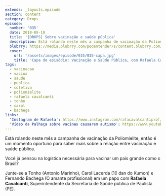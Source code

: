 ```yaml
---
extends: _layouts.episode
section: content
category: Drops
episode:
  number: '035'
  date: 2018-08-10
  title: '[DROPS] Sobre vacinação e saúde pública'
  description: Está rolando neste mês a campanha de vacinação da Poliomielite, então é um momento oportuno para saber mais sobre a relação entre vacinação e saúde pública. Você já pensou na logística necessária para vacinar um país grande como o Brasil?
  blubrry: https://media.blubrry.com/podentender/s/content.blubrry.com/podentender/PODEntender_35.mp3
  cover:
    url: '/assets/images/episode/035/035-capa.jpg'
    title: 'Capa do episódio: Vacinação e Saúde Pública, com Rafaela Cavalcanti'
tags:
  - vacinacao
  - vacina
  - saude
  - publica
  - coletiva
  - poliomielite
  - rafaela cavalcanti
  - tonho
  - carol
  - bachega
links:
  'Instagram de Rafaela': https://www.instagram.com/rafacavalcantiprof/
  'Vídeo da Palhaça sobre vacinas causarem autismo': https://www.youtube.com/watch?v=NIrAcrtPVRQ
---
```

Está rolando neste mês a campanha de vacinação da Poliomielite, então é um momento oportuno
para saber mais sobre a relação entre vacinação e saúde pública.

Você já pensou na logística necessária para vacinar um país grande como o Brasil?

Junte-se a Tonho (Antonio Marinho), Carol Lacerda (10 dan do Kumon) e Fernando Bachega (O amante profissional)
em um papo com **Rafaela Cavalcanti**, Superintendente da Secretaria de Saúde pública de Paulista (PE).
